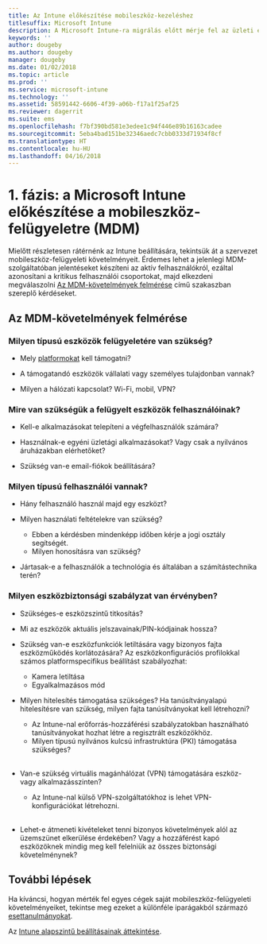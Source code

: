 ```yaml
---
title: Az Intune előkészítése mobileszköz-kezeléshez
titlesuffix: Microsoft Intune
description: A Microsoft Intune-ra migrálás előtt mérje fel az üzleti és technikai követelményeket.
keywords: ''
author: dougeby
ms.author: dougeby
manager: dougeby
ms.date: 01/02/2018
ms.topic: article
ms.prod: ''
ms.service: microsoft-intune
ms.technology: ''
ms.assetid: 58591442-6606-4f39-a06b-f17a1f25af25
ms.reviewer: dagerrit
ms.suite: ems
ms.openlocfilehash: f7bf390bd581e3edee1c94f446e89b16163cadee
ms.sourcegitcommit: 5eba4bad151be32346aedc7cbb0333d71934f8cf
ms.translationtype: HT
ms.contentlocale: hu-HU
ms.lasthandoff: 04/16/2018
---
```

# <a name="phase-1-prepare-microsoft-intune-for-mobile-device-management-mdm"></a>1. fázis: a Microsoft Intune előkészítése a mobileszköz-felügyeletre (MDM)

Mielőtt részletesen rátérnénk az Intune beállítására, tekintsük át a szervezet mobileszköz-felügyeleti követelményeit. Érdemes lehet a jelenlegi MDM-szolgáltatóban jelentéseket készíteni az aktív felhasználókról, ezáltal azonosítani a kritikus felhasználói csoportokat, majd elkezdeni megválaszolni [Az MDM-követelmények felmérése](migration-guide-prepare.md#assess-mdm-requirements) című szakaszban szereplő kérdéseket.

## <a name="assess-mdm-requirements"></a>Az MDM-követelmények felmérése

### <a name="what-kinds-of-devices-do-you-need-to-manage"></a>Milyen típusú eszközök felügyeletére van szükség?

-   Mely [platformokat](supported-devices-browsers.md) kell támogatni?

-   A támogatandó eszközök vállalati vagy személyes tulajdonban vannak?

-   Milyen a hálózati kapcsolat? Wi-Fi, mobil, VPN?

### <a name="what-do-your-users-need-to-do-on-managed-devices"></a>Mire van szükségük a felügyelt eszközök felhasználóinak?

-   Kell-e alkalmazásokat telepíteni a végfelhasználók számára?

-   Használnak-e egyéni üzletági alkalmazásokat? Vagy csak a nyilvános áruházakban elérhetőket?

-   Szükség van-e email-fiókok beállítására?

### <a name="what-kinds-of-users"></a>Milyen típusú felhasználói vannak?

-   Hány felhasználó használ majd egy eszközt?

-   Milyen használati feltételekre van szükség?

    -   Ebben a kérdésben mindenképp időben kérje a jogi osztály segítségét.
    -   Milyen honosításra van szükség?

-   Jártasak-e a felhasználók a technológia és általában a számítástechnika terén?

### <a name="what-is-your-device-security-policy"></a>Milyen eszközbiztonsági szabályzat van érvényben?

- Szükséges-e eszközszintű titkosítás?

- Mi az eszközök aktuális jelszavainak/PIN-kódjainak hossza?

- Szükség van-e eszközfunkciók letiltására vagy bizonyos fajta eszközműködés korlátozására? Az eszközkonfigurációs profilokkal számos platformspecifikus beállítást szabályozhat:
    - Kamera letiltása
    - Egyalkalmazásos mód<br/>

- Milyen hitelesítés támogatása szükséges? Ha tanúsítványalapú hitelesítésre van szükség, milyen fajta tanúsítványokat kell létrehozni?
  - Az Intune-nal erőforrás-hozzáférési szabályzatokban használható tanúsítványokat hozhat létre a regisztrált eszközökhöz.
  -   Milyen típusú nyilvános kulcsú infrastruktúra (PKI) támogatása szükséges?
  <br></br>
- Van-e szükség virtuális magánhálózat (VPN) támogatására eszköz- vagy alkalmazásszinten?

  -   Az Intune-nal külső VPN-szolgáltatókhoz is lehet VPN-konfigurációkat létrehozni.
  <br/><br/>
- Lehet-e átmeneti kivételeket tenni bizonyos követelmények alól az üzemszünet elkerülése érdekében? Vagy a hozzáférést kapó eszközöknek mindig meg kell felelniük az összes biztonsági követelménynek?

## <a name="next-steps"></a>További lépések
Ha kíváncsi, hogyan mérték fel egyes cégek saját mobileszköz-felügyeleti követelményeiket, tekintse meg ezeket a különféle iparágakból származó [esettanulmányokat](https://customers.microsoft.com/story/mwh-global-now-part-of-stantec-secures-mobile-devices-with-intune).

Az [Intune alapszintű beállításainak áttekintése](migration-guide-setup.md).
